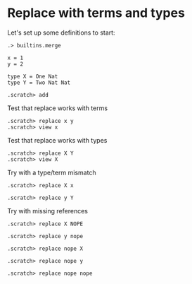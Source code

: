 # Replace with terms and types

Let's set up some definitions to start:

```ucm:hide
.> builtins.merge
```

```unison
x = 1
y = 2

type X = One Nat
type Y = Two Nat Nat
```

```ucm
.scratch> add
```

Test that replace works with terms
```ucm
.scratch> replace x y
.scratch> view x
```

Test that replace works with types
```ucm
.scratch> replace X Y
.scratch> view X
```

Try with a type/term mismatch
```ucm:error
.scratch> replace X x
```
```ucm:error
.scratch> replace y Y 
```

Try with missing references
```ucm:error
.scratch> replace X NOPE
```
```ucm:error
.scratch> replace y nope
```
```ucm:error
.scratch> replace nope X
```
```ucm:error
.scratch> replace nope y
```
```ucm:error
.scratch> replace nope nope
```